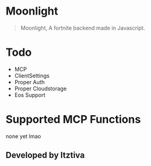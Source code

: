# Moonlight
> Moonlight, A fortnite backend made in Javascript.

# Todo
- MCP
- ClientSettings
- Proper Auth
- Proper Cloudstorage
- Eos Support

# Supported MCP Functions
none yet lmao


## Developed by Itztiva